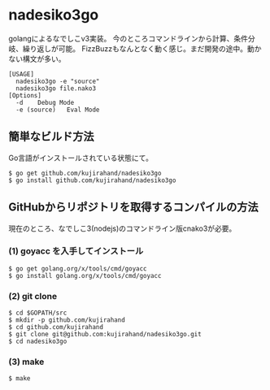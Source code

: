 # nadesiko3go

golangによるなでしこv3実装。
今のところコマンドラインから計算、条件分岐、繰り返しが可能。
FizzBuzzもなんとなく動く感じ。まだ開発の途中。動かない構文が多い。

```
[USAGE]
  nadesiko3go -e "source"
  nadesiko3go file.nako3
[Options]
  -d	Debug Mode
  -e (source)	Eval Mode
```

## 簡単なビルド方法

Go言語がインストールされている状態にて。

```
$ go get github.com/kujirahand/nadesiko3go
$ go install github.com/kujirahand/nadesiko3go
```

## GitHubからリポジトリを取得するコンパイルの方法

現在のところ、なでしこ3(nodejs)のコマンドライン版cnako3が必要。

### (1) goyacc を入手してインストール

```
$ go get golang.org/x/tools/cmd/goyacc
$ go install golang.org/x/tools/cmd/goyacc
```

### (2) git clone

```
$ cd $GOPATH/src
$ mkdir -p github.com/kujirahand
$ cd github.com/kujirahand
$ git clone git@github.com:kujirahand/nadesiko3go.git
$ cd nadesiko3go
```

### (3) make

```
$ make
```





